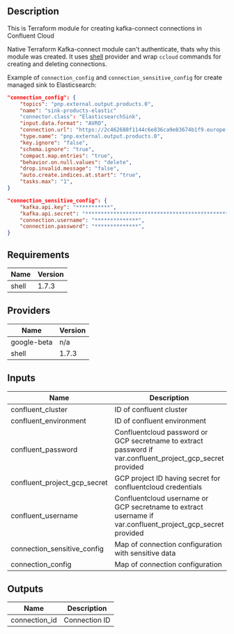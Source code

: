 ## Description

This is Terraform module for creating kafka-connect connections in Confluent Cloud

Native Terraform Kafka-connect module can't authenticate, thats why this module was created.
It uses [shell](https://github.com/scottwinkler/terraform-provider-shell) provider and wrap `ccloud` commands for creating and deleting connections.

Example of `connection_config` and `connection_sensitive_config` for create managed sink to Elasticsearch:

```json
"connection_config": {
    "topics": "pnp.external.output.products.0",
    "name": "sink-products-elastic"
    "connector.class": "ElasticsearchSink",
    "input.data.format": "AVRO",
    "connection.url": "https://2c462688f1144c6e836ca9e83674b1f9.europe-west3.gcp.cloud.es.io:9243",
    "type.name": "pnp.external.output.products.0",
    "key.ignore": "false",
    "schema.ignore": "true",
    "compact.map.entries": "true",
    "behavior.on.null.values": "delete",
    "drop.invalid.message": "false",
    "auto.create.indices.at.start": "true",
    "tasks.max": "1",
}

"connection_sensitive_config": {
    "kafka.api.key": "***********",
    "kafka.api.secret": "*********************************************************",
    "connection.username": "**************",
    "connection.password": "**************",
}

```


## Requirements

| Name | Version |
|------|---------|
| shell | 1.7.3 |

## Providers

| Name | Version |
|------|---------|
| google-beta | n/a |
| shell | 1.7.3 |

## Inputs

| Name | Description | Type | Default | Required |
|------|-------------|------|---------|:--------:|
| confluent\_cluster | ID of confluent cluster | `string` | n/a | yes |
| confluent\_environment | ID of confluent environment | `string` | n/a | yes |
| confluent\_password | Confluentcloud password or GCP secretname to extract password if var.confluent\_project\_gcp\_secret provided | `string` | `"confluent-password"` | no |
| confluent\_project\_gcp\_secret | GCP project ID having secret for confluentcloud credentials | `string` | `"tf-admin-90301274"` | no |
| confluent\_username | Confluentcloud username or GCP secretname to extract username if var.confluent\_project\_gcp\_secret provided | `string` | `"confluent-username"` | no |
| connection\_sensitive\_config | Map of connection configuration with sensitive data | `map(string)` | n/a | yes |
| connection\_config | Map of connection configuration | `map(string)` | n/a | yes |

## Outputs

| Name | Description |
|------|-------------|
| connection\_id | Connection ID |

